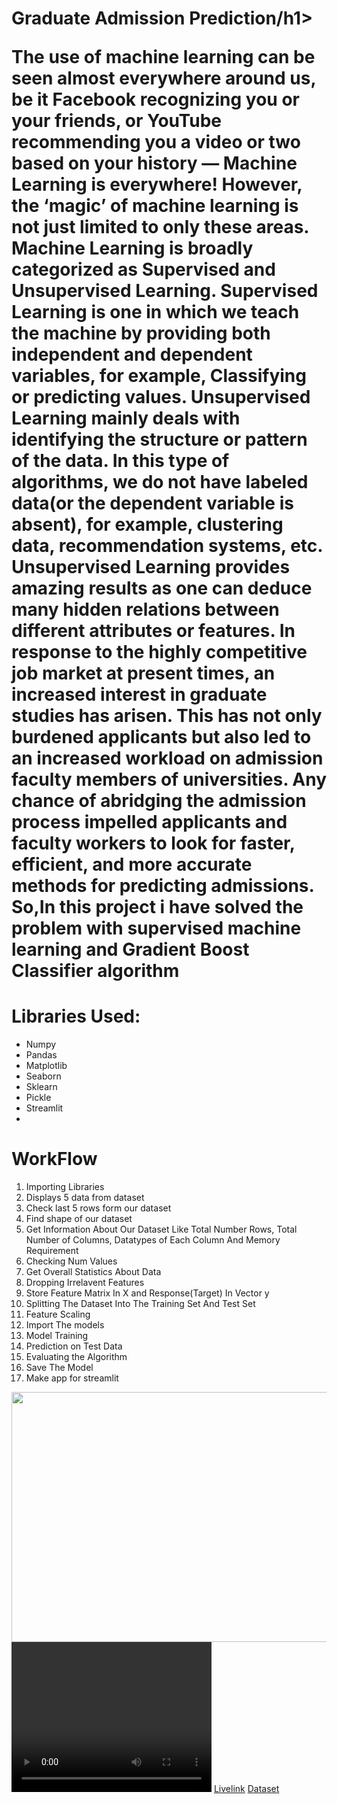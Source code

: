 <html>

<body>
<h1>Graduate Admission Prediction/h1>
<p>The use of machine learning can be seen almost everywhere around us, be it Facebook recognizing you or your friends, or YouTube recommending you a video or two based on your history — Machine Learning is everywhere!
However, the ‘magic’ of machine learning is not just limited to only these areas.
Machine Learning is broadly categorized as Supervised and Unsupervised Learning.
Supervised Learning is one in which we teach the machine by providing both independent and dependent variables, for example, Classifying or predicting values.
Unsupervised Learning mainly deals with identifying the structure or pattern of the data. In this type of algorithms, we do not have labeled data(or the dependent variable is absent), for example, clustering data, recommendation systems, etc.
Unsupervised Learning provides amazing results as one can deduce many hidden relations between different attributes or features.
In response to the highly competitive job market at present times, an increased interest in graduate studies has arisen. This has not only burdened applicants but also led to an increased workload on admission faculty members of universities. Any chance of abridging the admission process impelled applicants and faculty workers to look for faster, efficient, and more accurate methods for predicting admissions. 
So,In this project i have solved the problem with supervised machine learning and Gradient Boost Classifier algorithm</p>
<h1>Libraries Used: </h1>
<ul>
<li>Numpy</li>
<li>Pandas</li>
<li>Matplotlib</li>
<li>Seaborn</li>
<li>Sklearn</li>
<li>Pickle</li>
<li>Streamlit</li>
<li></li>
</ul>
<h1><b>WorkFlow</b></h1>

<ol>
<li>Importing Libraries</li>
<li>Displays 5 data from dataset</li>
<li>Check last 5 rows form our dataset</li>
<li>Find shape of our dataset</li>
<li>Get Information About Our Dataset Like Total Number Rows, Total Number of Columns, Datatypes of Each Column And Memory Requirement</li>
<li>Checking Num Values</li>
<li>Get Overall Statistics About Data</li>
<li>Dropping Irrelavent Features </li>
<li>Store Feature Matrix In X and Response(Target) In Vector y</li>
<li>Splitting The Dataset Into The Training Set And Test Set</li>
<li>Feature Scaling</li>
<li>Import The models</li>
<li> Model Training</li>
<li>Prediction on Test Data</li>
<li> Evaluating the Algorithm</li>
<li>Save The Model</li>
<li>Make app for streamlit</li>
</ol>
<img src="projectDemo.png" width="700" height="400">
<video width="320" height="240" controls src="./files/GraduateAdmissionPrediction.mp4">
  <source src="" type="video/mp4">
Video: 
</video>
<a href="https://smsemailspamdetector.herokuapp.com/">Livelink</a>
<a href="https://www.kaggle.com/datasets/mohansacharya/graduate-admissions">Dataset</a>
</body>

</html>
